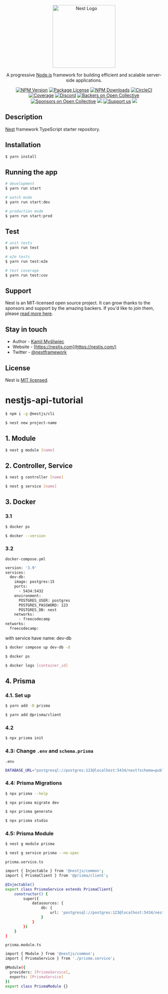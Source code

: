 <p align="center">
  <a href="http://nestjs.com/" target="blank"><img src="https://nestjs.com/img/logo-small.svg" width="200" alt="Nest Logo" /></a>
</p>

[circleci-image]: https://img.shields.io/circleci/build/github/nestjs/nest/master?token=abc123def456
[circleci-url]: https://circleci.com/gh/nestjs/nest

  <p align="center">A progressive <a href="http://nodejs.org" target="_blank">Node.js</a> framework for building efficient and scalable server-side applications.</p>
    <p align="center">
<a href="https://www.npmjs.com/~nestjscore" target="_blank"><img src="https://img.shields.io/npm/v/@nestjs/core.svg" alt="NPM Version" /></a>
<a href="https://www.npmjs.com/~nestjscore" target="_blank"><img src="https://img.shields.io/npm/l/@nestjs/core.svg" alt="Package License" /></a>
<a href="https://www.npmjs.com/~nestjscore" target="_blank"><img src="https://img.shields.io/npm/dm/@nestjs/common.svg" alt="NPM Downloads" /></a>
<a href="https://circleci.com/gh/nestjs/nest" target="_blank"><img src="https://img.shields.io/circleci/build/github/nestjs/nest/master" alt="CircleCI" /></a>
<a href="https://coveralls.io/github/nestjs/nest?branch=master" target="_blank"><img src="https://coveralls.io/repos/github/nestjs/nest/badge.svg?branch=master#9" alt="Coverage" /></a>
<a href="https://discord.gg/G7Qnnhy" target="_blank"><img src="https://img.shields.io/badge/discord-online-brightgreen.svg" alt="Discord"/></a>
<a href="https://opencollective.com/nest#backer" target="_blank"><img src="https://opencollective.com/nest/backers/badge.svg" alt="Backers on Open Collective" /></a>
<a href="https://opencollective.com/nest#sponsor" target="_blank"><img src="https://opencollective.com/nest/sponsors/badge.svg" alt="Sponsors on Open Collective" /></a>
  <a href="https://paypal.me/kamilmysliwiec" target="_blank"><img src="https://img.shields.io/badge/Donate-PayPal-ff3f59.svg"/></a>
    <a href="https://opencollective.com/nest#sponsor"  target="_blank"><img src="https://img.shields.io/badge/Support%20us-Open%20Collective-41B883.svg" alt="Support us"></a>
  <a href="https://twitter.com/nestframework" target="_blank"><img src="https://img.shields.io/twitter/follow/nestframework.svg?style=social&label=Follow"></a>
</p>
  <!--[![Backers on Open Collective](https://opencollective.com/nest/backers/badge.svg)](https://opencollective.com/nest#backer)
  [![Sponsors on Open Collective](https://opencollective.com/nest/sponsors/badge.svg)](https://opencollective.com/nest#sponsor)-->

## Description

[Nest](https://github.com/nestjs/nest) framework TypeScript starter repository.

## Installation

```bash
$ yarn install
```

## Running the app

```bash
# development
$ yarn run start

# watch mode
$ yarn run start:dev

# production mode
$ yarn run start:prod
```

## Test

```bash
# unit tests
$ yarn run test

# e2e tests
$ yarn run test:e2e

# test coverage
$ yarn run test:cov
```

## Support

Nest is an MIT-licensed open source project. It can grow thanks to the sponsors and support by the amazing backers. If you'd like to join them, please [read more here](https://docs.nestjs.com/support).

## Stay in touch

- Author - [Kamil Myśliwiec](https://kamilmysliwiec.com)
- Website - [https://nestjs.com](https://nestjs.com/)
- Twitter - [@nestframework](https://twitter.com/nestframework)

## License

Nest is [MIT licensed](LICENSE).

# nestjs-api-tutorial
```bash
$ npm i -g @nestjs/cli

$ nest new project-name
```
## 1. Module
```bash
$ nest g module [name]
```
## 2. Controller, Service
```bash
$ nest g controller [name]

$ nest g service [name]
```
## 3. Docker
### 3.1
```bash
$ docker ps

$ docker --version
```
### 3.2
`docker-compose.yml`
```bash
version: '3.9'
services:
  dev-db:
    image: postgres:15
    ports:
      - 5434:5432
    environment:
      POSTGRES_USER: postgres
      POSTGRES_PASSWORD: 123
      POSTGRES_DB: nest
    networks:
      - freecodecamp
networks:
  freecodecamp:
```
with service have name: dev-db
```bash
$ docker compose up dev-db -d

$ docker ps

$ docker logs [container_id]
```
## 4. Prisma
### 4.1. Set up
```bash
$ yarn add -D prisma

$ yarn add @prisma/client
```
### 4.2
```bash
$ npx prisma init
```
### 4.3: Change `.env` and `schema.prisma`
`.env`
```bash
DATABASE_URL="postgresql://postgres:123@localhost:5434/nest?schema=public"
```
### 4.4: Prisma Migrations
```bash
$ npx prisma --help

$ npx prisma migrate dev

$ npx prisma generate

$ npx prisma studio
```
### 4.5: Prisma Module
```bash
$ nest g module prisma

$ nest g service prisma --no-spec
```
`prisma.service.ts`
```bash
import { Injectable } from '@nestjs/common';
import { PrismaClient } from '@prisma/client';

@Injectable()
export class PrismaService extends PrismaClient{
    constructor() {
        super({
            datasources: {
                db: {
                    url: 'postgresql://postgres:123@localhost:5434/nest?schema=public'
                }
            }
        })
    }
}
```
`prisma.module.ts`
```bash
import { Module } from '@nestjs/common';
import { PrismaService } from './prisma.service';

@Module({
  providers: [PrismaService],
  exports: [PrismaService]
})
export class PrismaModule {}
```
